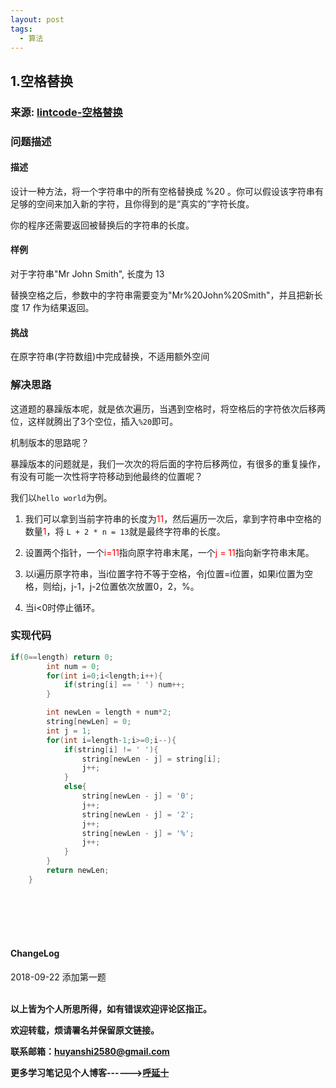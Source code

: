 ```yaml
---
layout: post
tags:
  - 算法
---
```



## 1.空格替换

### 来源: <a href="https://www.lintcode.com/problem/space-replacement/description">lintcode-空格替换</a>

### 问题描述

#### 描述
设计一种方法，将一个字符串中的所有空格替换成 %20 。你可以假设该字符串有足够的空间来加入新的字符，且你得到的是“真实的”字符长度。

你的程序还需要返回被替换后的字符串的长度。

#### 样例

对于字符串"Mr John Smith", 长度为 13

替换空格之后，参数中的字符串需要变为"Mr%20John%20Smith"，并且把新长度 17 作为结果返回。

#### 挑战

在原字符串(字符数组)中完成替换，不适用额外空间

### 解决思路

这道题的暴躁版本呢，就是依次遍历，当遇到空格时，将空格后的字符依次后移两位，这样就腾出了3个空位，插入```%20```即可。

机制版本的思路呢？

暴躁版本的问题就是，我们一次次的将后面的字符后移两位，有很多的重复操作，有没有可能一次性将字符移动到他最终的位置呢？

我们以```hello world```为例。


1. 我们可以拿到当前字符串的长度为<font color="red">11</font>，然后遍历一次后，拿到字符串中空格的数量<font color="red">1</font>，将 ```L + 2 * n = 13```就是最终字符串的长度。

2. 设置两个指针，一个<font color="red">i=11</font>指向原字符串末尾，一个<font color="red">j = 11</font>指向新字符串末尾。

3. 以i遍历原字符串，当i位置字符不等于空格，令j位置=i位置，如果i位置为空格，则给j，j-1，j-2位置依次放置0，2，%。

4. 当i<0时停止循环。


### 实现代码

```java
if(0==length) return 0;
        int num = 0;
        for(int i=0;i<length;i++){
            if(string[i] == ' ') num++;
        }

        int newLen = length + num*2;
        string[newLen] = 0;
        int j = 1;
        for(int i=length-1;i>=0;i--){
            if(string[i] != ' '){
                string[newLen - j] = string[i];
                j++;
            }
            else{
                string[newLen - j] = '0';
                j++;
                string[newLen - j] = '2';
                j++;
                string[newLen - j] = '%';
                j++;
            }
        }
        return newLen;
    }
```







<br>
<br>
<br>
<br>
<h4>ChangeLog</h4>
2018-09-22 添加第一题
<br>
<br>

**以上皆为个人所思所得，如有错误欢迎评论区指正。**

**欢迎转载，烦请署名并保留原文链接。**

**联系邮箱：huyanshi2580@gmail.com**

**更多学习笔记见个人博客------><a href="{{ site.baseurl }}/">呼延十</a>**
